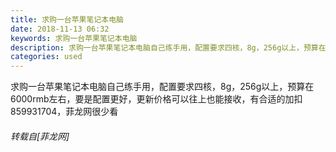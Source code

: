 ```yaml
---
title: 求购一台苹果笔记本电脑
date: 2018-11-13 06:32
keywords: 求购一台苹果笔记本电脑
description: 求购一台苹果笔记本电脑自己练手用，配置要求四核，8g，256g以上，预算在6000rmb左右，要是配置更好，更新价格可以往上也能接收，有合适的加扣859931704，菲龙网很少看
categories: used
---
```

<td class="t_f" id="postmessage_2265873">

求购一台苹果笔记本电脑自己练手用，配置要求四核，8g，256g以上，预算在6000rmb左右，要是配置更好，更新价格可以往上也能接收，有合适的加扣859931704，菲龙网很少看</td>
###### 转载自[菲龙网]